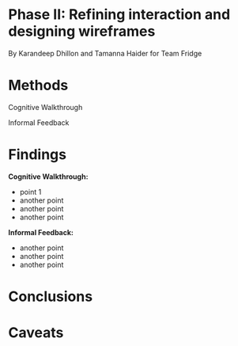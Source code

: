 # Phase II: Refining interaction and designing wireframes

By Karandeep Dhillon and Tamanna Haider for Team Fridge


# Methods
Cognitive Walkthrough 

Informal Feedback 

# Findings
 **Cognitive Walkthrough:**
*  point 1
*  another point
*  another point
*  another point

 **Informal Feedback:**
*  another point
*  another point
*  another point

# Conclusions

 

# Caveats
  
